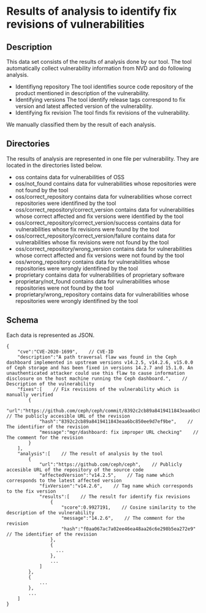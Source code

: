# Results of analysis to identify fix revisions of vulnerabilities

## Description

This data set consists of the results of analysis done by our tool.
The tool automatically collect vulnerability information from NVD and do following analysis.

* Identifiyng repository
  The tool identifies source code repository of the product mentioned in description of the vulnerability.
* Identifying versions
  The tool identify release tags correspond to fix version and latest affected version of the vulnerability.
* Identifying fix revision
  The tool finds fix revisions of the vulnerability.

We manually classified them by the result of each analysis.

## Directories

The results of analysis are represented in one file per vulnerability.
They are located in the directories listed below.

* oss
  contains data for vulnerabilities of OSS
* oss/not_found
  contains data for vulnerabilities whose repositories were not found by the tool
* oss/correct_repository
  contains data for vulnerabilities whose correct repositories were identifined by the tool
* oss/correct_repository/correct_version
  contains data for vulnerabilities whose correct affected and fix versions were identified by the tool
* oss/correct_repository/correct_version/success
  contains data for vulnerabilities whose fix revisions were found by the tool
* oss/correct_repository/correct_version/failure
  contains data for vulnerabilities whose fix revisions were not found by the tool
* oss/correct_repository/wrong_version
  contains data for vulnerabilities whose correct affected and fix versions were not found by the tool
* oss/wrong_repository
  contains data for vulnerabilities whose repositories were wrongly identifined by the tool
* proprietary
  contains data for vulnerabilities of proprietary software
* proprietary/not_found
  contains data for vulnerabilities whose repositories were not found by the tool
* proprietary/wrong_repository
  contains data for vulnerabilities whose repositories were wrongly identifined by the tool

## Schema

Each data is represented as JSON.

```
{
    "cve":"CVE-2020-1699",    // CVE-ID
    "description":"A path traversal flaw was found in the Ceph dashboard implemented in upstream versions v14.2.5, v14.2.6, v15.0.0 of Ceph storage and has been fixed in versions 14.2.7 and 15.1.0. An unauthenticated attacker could use this flaw to cause information disclosure on the host machine running the Ceph dashboard.",    // Description of the vulnerability
    "fixes":[    // Fix revisions of the vulnerability which is manually verified 
        {
            "url":"https://github.com/ceph/ceph/commit/8392c2cb89a8419411843eaa6bc850ee9d7ef9be",    // The publicly accesible URL of the revision
            "hash":"8392c2cb89a8419411843eaa6bc850ee9d7ef9be",    // The identifier of the revision
            "message":"mgr/dashboard: fix improper URL checking"    // The comment for the revision
        }
    ],
    "analysis":[    // The result of analysis by the tool
        {
            "url":"https://github.com/ceph/ceph",    // Publicly accesible URL of the repository of the source code
            "affectedVersion":"v14.2.5",    // Tag name which corresponds to the latest affected version
            "fixVersion":"v14.2.6",    // Tag name which corresponds to the fix version
            "results":[    // The result for identify fix revisions
                {
                    "score":0.9927191,    // Cosine similarity to the description of the vulnerability
                    "message":"14.2.6",    // The comment for the revision
                    "hash":"f0aa067ac7a02ee46ea48aa26c6e298b5ea272e9"    // The identifier of the revision
                },
                {
                  ...
                },
                ...
            ]
        },
        {
            ...
        },
        ...
    ]
}
```
